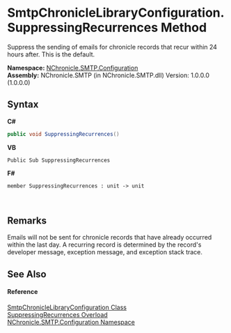 # SmtpChronicleLibraryConfiguration.SuppressingRecurrences Method 
 

Suppress the sending of emails for chronicle records that recur within 24 hours after. This is the default.

**Namespace:**&nbsp;<a href="N_NChronicle_SMTP_Configuration.md">NChronicle.SMTP.Configuration</a><br />**Assembly:**&nbsp;NChronicle.SMTP (in NChronicle.SMTP.dll) Version: 1.0.0.0 (1.0.0.0)

## Syntax

**C#**<br />
``` C#
public void SuppressingRecurrences()
```

**VB**<br />
``` VB
Public Sub SuppressingRecurrences
```

**F#**<br />
``` F#
member SuppressingRecurrences : unit -> unit 

```

<br />

## Remarks
Emails will not be sent for chronicle records that have already occurred within the last day. A recurring record is determined by the record's developer message, exception message, and exception stack trace.

## See Also


#### Reference
<a href="T_NChronicle_SMTP_Configuration_SmtpChronicleLibraryConfiguration.md">SmtpChronicleLibraryConfiguration Class</a><br /><a href="Overload_NChronicle_SMTP_Configuration_SmtpChronicleLibraryConfiguration_SuppressingRecurrences.md">SuppressingRecurrences Overload</a><br /><a href="N_NChronicle_SMTP_Configuration.md">NChronicle.SMTP.Configuration Namespace</a><br />
